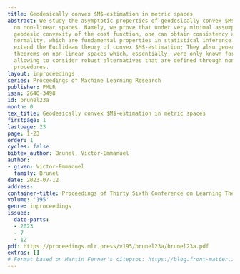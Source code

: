 ```yaml
---
title: Geodesically convex $M$-estimation in metric spaces
abstract: We study the asymptotic properties of geodesically convex $M$-estimation
  on non-linear spaces. Namely, we prove that under very minimal assumptions besides
  geodesic convexity of the cost function, one can obtain consistency and asymptotic
  normality, which are fundamental properties in statistical inference. Our results
  extend the Euclidean theory of convex $M$-estimation; They also generalize limit
  theorems on non-linear spaces which, essentially, were only known for barycenters,
  allowing to consider robust alternatives that are defined through non-smooth $M$-estimation
  procedures.
layout: inproceedings
series: Proceedings of Machine Learning Research
publisher: PMLR
issn: 2640-3498
id: brunel23a
month: 0
tex_title: Geodesically convex $M$-estimation in metric spaces
firstpage: 1
lastpage: 23
page: 1-23
order: 1
cycles: false
bibtex_author: Brunel, Victor-Emmanuel
author:
- given: Victor-Emmanuel
  family: Brunel
date: 2023-07-12
address: 
container-title: Proceedings of Thirty Sixth Conference on Learning Theory
volume: '195'
genre: inproceedings
issued:
  date-parts:
  - 2023
  - 7
  - 12
pdf: https://proceedings.mlr.press/v195/brunel23a/brunel23a.pdf
extras: []
# Format based on Martin Fenner's citeproc: https://blog.front-matter.io/posts/citeproc-yaml-for-bibliographies/
---
```

